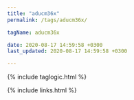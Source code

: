```yaml
---
title: "aducm36x"
permalink: /tags/aducm36x/

tagName: aducm36x

date: 2020-08-17 14:59:58 +0300
last_updated: 2020-08-17 14:59:58 +0300

---
```


{% include taglogic.html %}

{% include links.html %}
